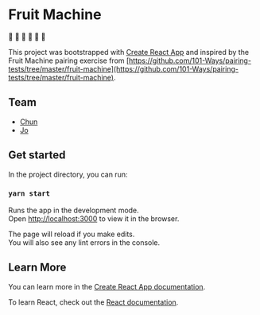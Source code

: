 # Fruit Machine

🍌 🍍 🍎 🍇 🍑 🥝

This project was bootstrapped with [Create React App](https://github.com/facebook/create-react-app) and inspired by the Fruit Machine pairing exercise from [https://github.com/101-Ways/pairing-tests/tree/master/fruit-machine](https://github.com/101-Ways/pairing-tests/tree/master/fruit-machine).

## Team

- [Chun](https://www.github.com/chunzg)
- [Jo](https://www.github.com/jamdelion)

## Get started

In the project directory, you can run:

### `yarn start`

Runs the app in the development mode.\
Open [http://localhost:3000](http://localhost:3000) to view it in the browser.

The page will reload if you make edits.\
You will also see any lint errors in the console.


## Learn More

You can learn more in the [Create React App documentation](https://facebook.github.io/create-react-app/docs/getting-started).

To learn React, check out the [React documentation](https://reactjs.org/).
